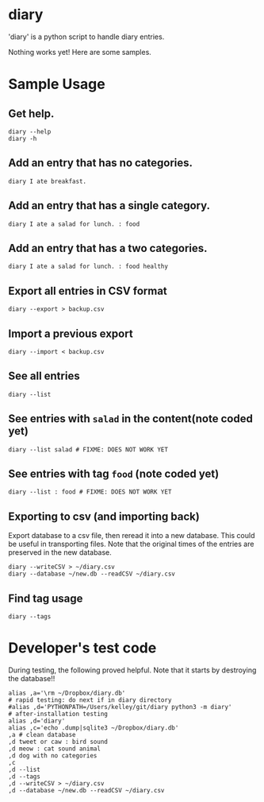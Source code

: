 # diary

'diary' is a python script to handle diary entries.

Nothing works yet!  Here are some samples.

# Sample Usage

## Get help.

    diary --help
    diary -h

## Add an entry that has no categories.

    diary I ate breakfast.

## Add an entry that has a single category.

    diary I ate a salad for lunch. : food

## Add an entry that has a two categories.

    diary I ate a salad for lunch. : food healthy

## Export all entries in CSV format

    diary --export > backup.csv

## Import a previous export

    diary --import < backup.csv

## See all entries

    diary --list

## See entries with `salad` in the content(note coded yet)

    diary --list salad # FIXME: DOES NOT WORK YET

## See entries with tag `food` (note coded yet)

    diary --list : food # FIXME: DOES NOT WORK YET

## Exporting to csv (and importing back)

Export database to a csv file, then reread it into a new database.
This could be useful in transporting files. Note that the original
times of the entries are preserved in the new database.

    diary --writeCSV > ~/diary.csv
    diary --database ~/new.db --readCSV ~/diary.csv

## Find tag usage

    diary --tags

# Developer's test code

During testing, the following proved helpful. Note that it starts by
destroying the database!!

    alias ,a='\rm ~/Dropbox/diary.db'
    # rapid testing: do next if in diary directory
    #alias ,d='PYTHONPATH=/Users/kelley/git/diary python3 -m diary'
    # after-installation testing
    alias ,d='diary'
    alias ,c='echo .dump|sqlite3 ~/Dropbox/diary.db'
    ,a # clean database
    ,d tweet or caw : bird sound
    ,d meow : cat sound animal
    ,d dog with no categories
    ,c
    ,d --list
    ,d --tags
    ,d --writeCSV > ~/diary.csv
    ,d --database ~/new.db --readCSV ~/diary.csv
